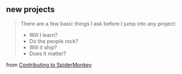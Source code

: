 ## new projects

> There are a few basic things I ask before I jump into any project:
> 
> - Will I learn?
> - Do the people rock?
> - Will it ship?
> - Does it matter?
>

from [Contributing to SpiderMonkey](http://blog.cdleary.com/2011/11/contributing-to-spidermonkey/)


